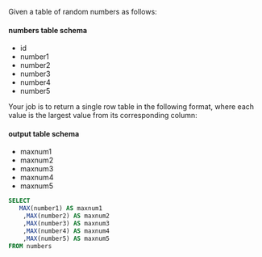 Given a table of random numbers as follows:

#### numbers table schema
* id
* number1
* number2
* number3
* number4
* number5

Your job is to return a single row table in the following format, where each value is the largest value from its corresponding column:
#### output table schema
* maxnum1
* maxnum2
* maxnum3
* maxnum4
* maxnum5
```sql
SELECT
   MAX(number1) AS maxnum1
	,MAX(number2) AS maxnum2
	,MAX(number3) AS maxnum3
	,MAX(number4) AS maxnum4
	,MAX(number5) AS maxnum5
FROM numbers
```
